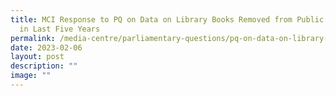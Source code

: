 ```yaml
---
title: MCI Response to PQ on Data on Library Books Removed from Public Borrowing
  in Last Five Years
permalink: /media-centre/parliamentary-questions/pq-on-data-on-library-books-removed-from-public-borrowing/
date: 2023-02-06
layout: post
description: ""
image: ""
---
```

